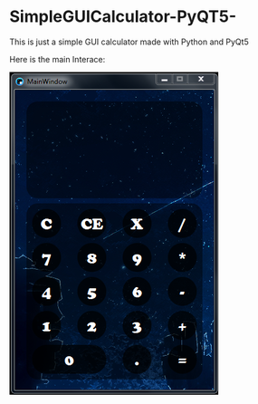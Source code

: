# SimpleGUICalculator-PyQT5-
This is just a simple GUI calculator made with Python and PyQt5

Here is the main Interace:

![Main Interface](Calcu.PNG)
